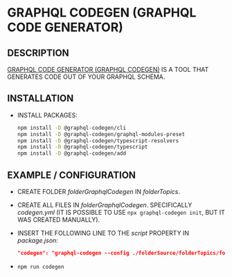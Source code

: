 # GRAPHQL CODEGEN (GRAPHQL CODE GENERATOR)

## DESCRIPTION

[GRAPHQL CODE GENERATOR (GRAPHQL CODEGEN)](https://www.graphql-code-generator.com) IS A TOOL THAT GENERATES CODE OUT OF YOUR GRAPHQL SCHEMA.

## INSTALLATION

* INSTALL PACKAGES:

    ```bash
    npm install -D @graphql-codegen/cli
    npm install -D @graphql-codegen/graphql-modules-preset
    npm install -D @graphql-codegen/typescript-resolvers
    npm install -D @graphql-codegen/typescript
    npm install -D @graphql-codegen/add
    ```

## EXAMPLE / CONFIGURATION

* CREATE FOLDER _folderGraphqlCodegen_ IN _folderTopics_.
* CREATE ALL FILES IN _folderGraphqlCodegen_. SPECIFICALLY _codegen.yml_ (IT IS POSSIBLE TO USE `npx graphql-codegen init`, BUT IT WAS CREATED MANUALLY).
* INSERT THE FOLLOWING LINE TO THE _script_ PROPERTY IN _package.json_:

  ```json
  "codegen": "graphql-codegen --config ./folderSource/folderTopics/folderGraphqlCodegen/folderApplication/folderCodegenConfigurations/codegen.yml",
  ```

* `npm run codegen`
